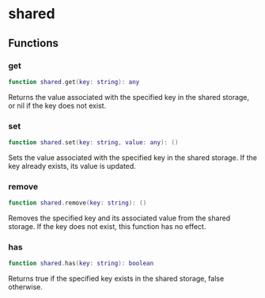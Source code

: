 # shared

## Functions

### get

```lua
function shared.get(key: string): any
```

Returns the value associated with the specified key in the shared storage, or nil if the key does not exist.

### set

```lua
function shared.set(key: string, value: any): ()
```

Sets the value associated with the specified key in the shared storage. If the key already exists, its value is updated.

### remove

```lua
function shared.remove(key: string): ()
```

Removes the specified key and its associated value from the shared storage. If the key does not exist, this function has no effect.

### has

```lua
function shared.has(key: string): boolean
```

Returns true if the specified key exists in the shared storage, false otherwise.
